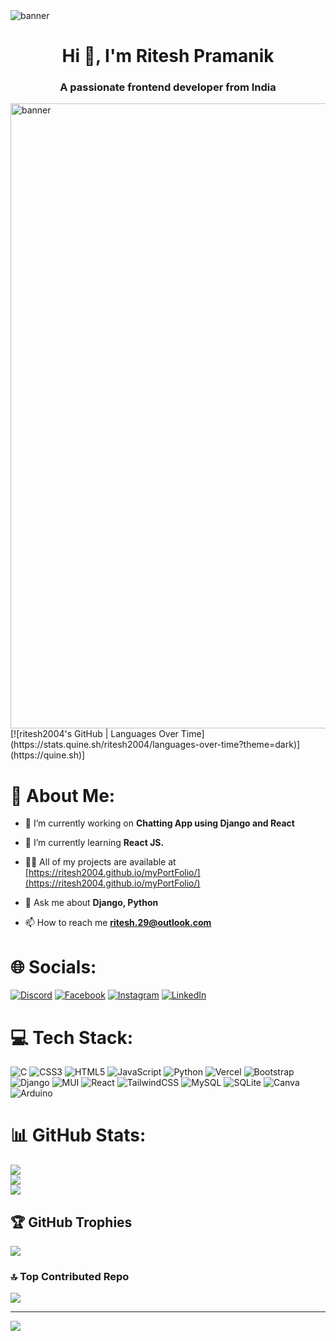 <img src="https://mir-s3-cdn-cf.behance.net/project_modules/fs/54b6c068097599.5b50bca476b9b.gif" alt="banner"/>
<h1 align="center">Hi 👋, I'm Ritesh Pramanik</h1>
<h3 align="center">A passionate frontend developer from India</h3>
<img src="https://www.sarvika.com/wp-content/uploads/2021/03/Backend-Developer-Python-GIF-Dribble.gif" width=1000 alt="banner"/>
[![ritesh2004's GitHub | Languages Over Time](https://stats.quine.sh/ritesh2004/languages-over-time?theme=dark)](https://quine.sh)]

# 💫 About Me:

- 🔭 I’m currently working on **Chatting App using Django and React**

- 🌱 I’m currently learning **React JS.**

- 👨‍💻 All of my projects are available at [https://ritesh2004.github.io/myPortFolio/](https://ritesh2004.github.io/myPortFolio/)

- 💬 Ask me about **Django, Python**

- 📫 How to reach me **ritesh.29@outlook.com**



# 🌐 Socials:
[![Discord](https://img.shields.io/badge/Discord-%237289DA.svg?logo=discord&logoColor=white)](https://discord.gg/ritesh2004#8301) [![Facebook](https://img.shields.io/badge/Facebook-%231877F2.svg?logo=Facebook&logoColor=white)](https://facebook.com/itzriteshpramanik) [![Instagram](https://img.shields.io/badge/Instagram-%23E4405F.svg?logo=Instagram&logoColor=white)](https://instagram.com/ritesh_pramanik29) [![LinkedIn](https://img.shields.io/badge/LinkedIn-%230077B5.svg?logo=linkedin&logoColor=white)](https://linkedin.com/in/ritesh-pramanik-8ba316260) 

# 💻 Tech Stack:
![C](https://img.shields.io/badge/c-%2300599C.svg?style=for-the-badge&logo=c&logoColor=white) ![CSS3](https://img.shields.io/badge/css3-%231572B6.svg?style=for-the-badge&logo=css3&logoColor=white) ![HTML5](https://img.shields.io/badge/html5-%23E34F26.svg?style=for-the-badge&logo=html5&logoColor=white) ![JavaScript](https://img.shields.io/badge/javascript-%23323330.svg?style=for-the-badge&logo=javascript&logoColor=%23F7DF1E) ![Python](https://img.shields.io/badge/python-3670A0?style=for-the-badge&logo=python&logoColor=ffdd54) ![Vercel](https://img.shields.io/badge/vercel-%23000000.svg?style=for-the-badge&logo=vercel&logoColor=white) ![Bootstrap](https://img.shields.io/badge/bootstrap-%23563D7C.svg?style=for-the-badge&logo=bootstrap&logoColor=white) ![Django](https://img.shields.io/badge/django-%23092E20.svg?style=for-the-badge&logo=django&logoColor=white) ![MUI](https://img.shields.io/badge/MUI-%230081CB.svg?style=for-the-badge&logo=material-ui&logoColor=white) ![React](https://img.shields.io/badge/react-%2320232a.svg?style=for-the-badge&logo=react&logoColor=%2361DAFB) ![TailwindCSS](https://img.shields.io/badge/tailwindcss-%2338B2AC.svg?style=for-the-badge&logo=tailwind-css&logoColor=white) ![MySQL](https://img.shields.io/badge/mysql-%2300f.svg?style=for-the-badge&logo=mysql&logoColor=white) ![SQLite](https://img.shields.io/badge/sqlite-%2307405e.svg?style=for-the-badge&logo=sqlite&logoColor=white) ![Canva](https://img.shields.io/badge/Canva-%2300C4CC.svg?style=for-the-badge&logo=Canva&logoColor=white) ![Arduino](https://img.shields.io/badge/-Arduino-00979D?style=for-the-badge&logo=Arduino&logoColor=white)
# 📊 GitHub Stats:
![](https://github-readme-stats.vercel.app/api?username=ritesh2004&theme=dark&hide_border=false&include_all_commits=true&count_private=false)<br/>
![](https://github-readme-streak-stats.herokuapp.com/?user=ritesh2004&theme=dark&hide_border=false)<br/>
![](https://github-readme-stats.vercel.app/api/top-langs/?username=ritesh2004&theme=dark&hide_border=false&include_all_commits=true&count_private=false&layout=compact)

## 🏆 GitHub Trophies
![](https://github-profile-trophy.vercel.app/?username=ritesh2004&theme=dracula&no-frame=false&no-bg=false&margin-w=4)

### 🔝 Top Contributed Repo
![](https://github-contributor-stats.vercel.app/api?username=ritesh2004&limit=5&theme=dark&combine_all_yearly_contributions=true)

---
[![](https://visitcount.itsvg.in/api?id=ritesh2004&icon=0&color=0)](https://visitcount.itsvg.in)

<!-- Proudly created with GPRM ( https://gprm.itsvg.in ) --
